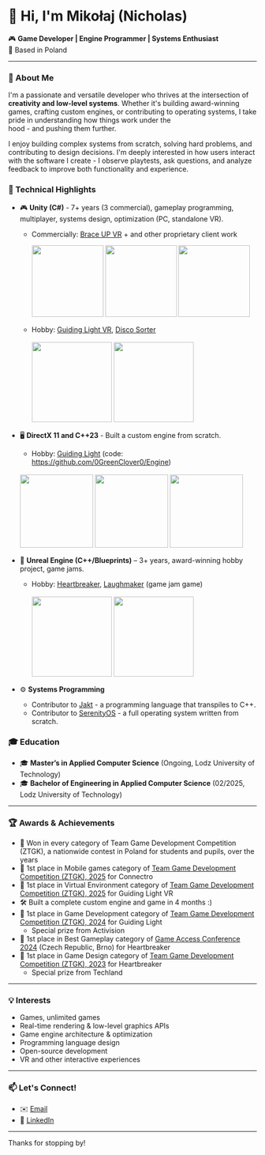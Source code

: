 # 👋 Hi, I'm Mikołaj (Nicholas)

🎮 **Game Developer | Engine Programmer | Systems Enthusiast**  
📍 Based in Poland

---

### 🚀 About Me

I'm a passionate and versatile developer who thrives at the intersection of **creativity and low-level systems**. Whether it's building award-winning games, crafting custom engines, or contributing to operating systems, I take pride in understanding how things work under the <br/>hood - and pushing them further.

I enjoy building complex systems from scratch, solving hard problems, and contributing to design decisions. I'm deeply interested in how users interact with the software I create - I observe playtests, ask questions, and analyze feedback to improve both functionality and experience.

### 🔧 Technical Highlights

- 🎮 **Unity (C#)** - 7+ years (3 commercial), gameplay programming, multiplayer, systems design, optimization (PC, standalone VR).
  - Commercially: [Brace UP VR](https://blog.vhsoft.io/braceup-vr/) + and other proprietary client work

    <img src="https://github.com/user-attachments/assets/351ffd77-e7f5-4343-a982-6453b119e826" height="145"> <img src="https://github.com/user-attachments/assets/e8f64e63-fcea-48e0-9187-4136fa03401d" height="145"> <img src="https://github.com/user-attachments/assets/e678e757-1d91-483f-9871-69ef702c4c65" height="145">

  - Hobby: [Guiding Light VR](https://github.com/0GreenClover0/VRP), [Disco Sorter](https://clovermike.itch.io/disco-sorter)
    <br/><br/>
    <img src="https://github.com/user-attachments/assets/93962c2b-5cd1-49df-b8ce-a6ca53d1072c" height="162"> <img src="https://github.com/user-attachments/assets/52632eb7-9e19-42c7-b7e0-43fe8fafcf02" height="162">

- 🖥️ **DirectX 11 and C++23** - Built a custom engine from scratch.
  - Hobby: [Guiding Light](https://oelj.itch.io/guiding-light) (code: https://github.com/0GreenClover0/Engine)
  <br/><br/>
  <img src="https://github.com/user-attachments/assets/3389a163-9722-4783-8aa2-94365e43f5ba" height="148">
  <img src="https://github.com/user-attachments/assets/a3d50e02-7a5c-412c-a923-48784bc5c607" height="148">
  <img src="https://github.com/user-attachments/assets/ac92127a-9e50-4748-8499-13ed97a30e35" height="148">

- 🧱 **Unreal Engine (C++/Blueprints)** – 3+ years, award-winning hobby project, game jams.
  - Hobby: [Heartbreaker](https://disco-angels.itch.io/heartbreaker), [Laughmaker](https://globalgamejam.org/games/2024/laughmaker-1) (game jam game)
    <br/><br/>
  <img src="https://github.com/user-attachments/assets/898461d8-9fff-4010-bfb8-5d0be1649b2f" height="162"> <img src="https://github.com/user-attachments/assets/4883a538-d058-461f-8b35-a4df7bb35976" height="162">
  
- ⚙️ **Systems Programming**
  - Contributor to [Jakt](https://github.com/SerenityOS/jakt) - a programming language that transpiles to C++.
  - Contributor to [SerenityOS](https://github.com/SerenityOS/serenity) - a full operating system written from scratch.  

### 🎓 Education

- 🎓 **Master’s in Applied Computer Science** (Ongoing, Lodz University of Technology)
- 🎓 **Bachelor of Engineering in Applied Computer Science** (02/2025, Lodz University of Technology)

---

### 🏆 Awards & Achievements
- 👑 Won in every category of Team Game Development Competition (ZTGK), a nationwide contest in Poland for students and pupils, over the years
- 🥇 1st place in Mobile games category of [Team Game Development Competition (ZTGK), 2025](https://gry.it.p.lodz.pl/main/index.php/pl/114-wyniki-17-finalu-konkursu-ztgk) for Connectro
- 🥇 1st place in Virtual Environment category of [Team Game Development Competition (ZTGK), 2025](https://gry.it.p.lodz.pl/main/index.php/pl/114-wyniki-17-finalu-konkursu-ztgk) for Guiding Light VR
- 🛠️ Built a complete custom engine and game in 4 months :)
- 🥇 1st place in Game Development category of [Team Game Development Competition (ZTGK), 2024](https://gry.it.p.lodz.pl/main/index.php/pl/104-wyniki-16-finalu-konkursu-ztgk) for Guiding Light
  - Special prize from Activision
- 🥇 1st place in Best Gameplay category of [Game Access Conference 2024](https://24.game-access.com/conference/indie-showcase/) (Czech Republic, Brno) for Heartbreaker
- 🥇 1st place in Game Design category of [Team Game Development Competition (ZTGK), 2023](https://gry.it.p.lodz.pl/main/index.php/pl/90-wyniki-15-finalu-konkursu-ztgk) for Heartbreaker
  - Special prize from Techland
---

### 💡 Interests

- Games, unlimited games
- Real-time rendering & low-level graphics APIs  
- Game engine architecture & optimization  
- Programming language design  
- Open-source development
- VR and other interactive experiences

---

### 📫 Let's Connect!

- ✉️ [Email](m.przybylski.inbox@gmail.com)  
- 🔗 [LinkedIn](https://www.linkedin.com/in/miko%C5%82aj-przybylski-5b8865206/)  

---

Thanks for stopping by!

